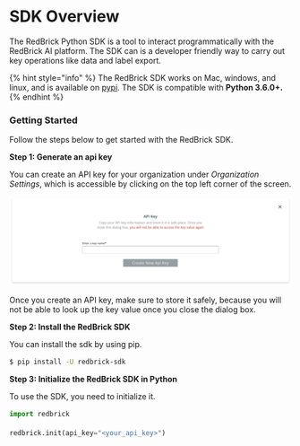 # SDK Overview

The RedBrick Python SDK is a tool to interact programmatically with the RedBrick AI platform. The SDK can is a developer friendly way to carry out key operations like data and label export.

{% hint style="info" %}
The RedBrick SDK works on Mac, windows, and linux, and is available on [pypi](https://pypi.org/project/redbrick-sdk/). The SDK is compatible with **Python 3.6.0+.** 
{% endhint %}

### Getting Started

Follow the steps below to get started with the RedBrick SDK.

**Step 1: Generate an api key**

You can create an API key for your organization under _Organization Settings_, which is accessible by clicking on the top left corner of the screen.

![Generate an api key from organization settings](../.gitbook/assets/api-key.png)

Once you create an API key, make sure to store it safely, because you will not be able to look up the key value once you close the dialog box.

**Step 2: Install the RedBrick SDK**

You can install the sdk by using pip.

```bash
$ pip install -U redbrick-sdk
```

**Step 3: Initialize the RedBrick SDK in Python**

To use the SDK, you need to initialize it.

```python
import redbrick

redbrick.init(api_key="<your_api_key>")
```

